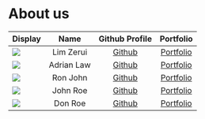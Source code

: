 # About us

Display |    Name    |             Github Profile              | Portfolio 
--------|:----------:|:---------------------------------------:|:---------:
![](https://via.placeholder.com/100.png?text=Photo) | Lim Zerui  |  [Github](https://github.com/limzerui)  | [Portfolio](docs/team/johndoe.md)
![](https://via.placeholder.com/100.png?text=Photo) | Adrian Law | [Github](https://github.com/aydrienlaw) | [Portfolio](docs/team/johndoe.md)
![](https://via.placeholder.com/100.png?text=Photo) |  Ron John  |      [Github](https://github.com/)      | [Portfolio](docs/team/johndoe.md)
![](https://via.placeholder.com/100.png?text=Photo) |  John Roe  |      [Github](https://github.com/)      | [Portfolio](docs/team/johndoe.md)
![](https://via.placeholder.com/100.png?text=Photo) |  Don Roe   |      [Github](https://github.com/)      | [Portfolio](docs/team/johndoe.md)
